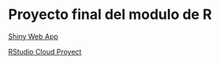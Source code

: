 # Proyecto final del modulo de R

[Shiny Web App](https://feeyo3-jorge0matah.shinyapps.io/webAppProyectoFinal/)

[RStudio Cloud Proyect](https://rstudio.cloud/content/4349638)




